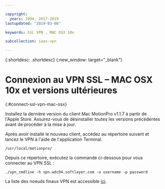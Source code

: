 ```yaml
---

copyright:
  years: 1994, 2017-2019
lastupdated: "2019-03-06"

keywords: SSL VPN , MAC OSX 10x

subcollection: iaas-vpn

---
```


{:shortdesc: .shortdesc}
{:new_window: target="_blank"}

# Connexion au VPN SSL – MAC OSX 10x et versions ultérieures
{:#connect-ssl-vpn-mac-osx}

Installez la dernière version du client Mac MotionPro v1.1.7 à partir de l'Apple Store. Assurez-vous de désinstaller toutes les versions précédentes avant de procéder à la mise à jour.

Après avoir installé le nouveau client, accédez au répertoire suivant et lancez le VPN à l'aide de l'application Terminal. 

`/usr/local/motionpro/`

Depuis ce répertoire, exécutez la commande ci-dessous pour vous connecter au VPN SSL :

`./vpn_cmdline -h vpn.wdc04.softlayer.com -u username -p password`

La liste des noeuds finaux VPN est accessible [ici](https://www.softlayer.com/vpn-access).
